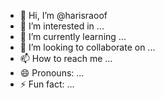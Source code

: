 - 👋 Hi, I’m @harisraoof
- 👀 I’m interested in ...
- 🌱 I’m currently learning ...
- 💞️ I’m looking to collaborate on ...
- 📫 How to reach me ...
- 😄 Pronouns: ...
- ⚡ Fun fact: ...

<!---
harisraoof/harisraoof is a ✨ special ✨ repository because its `README.md` (this file) appears on your GitHub profile.
You can click the Preview link to take a look at your changes.
--->
